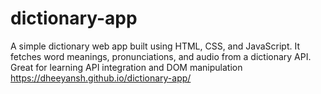 # dictionary-app
A simple dictionary web app built using HTML, CSS, and JavaScript. It fetches word meanings, pronunciations, and audio from a dictionary API. Great for learning API integration and DOM manipulation
https://dheeyansh.github.io/dictionary-app/
